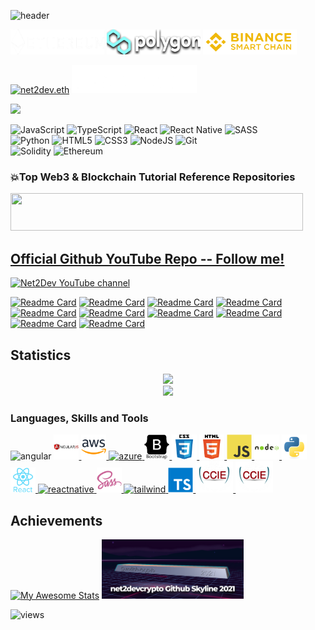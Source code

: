 ![header](https://capsule-render.vercel.app/api?type=wave&color=gradient&customColorList=6&height=260&section=header&text=Net2Dev&fontSize=70&animation=fadeIn&fontAlignY=38&desc=Official%20GitHub%20Youtube%20Repo%20Follow%20Me!&descAlignY=51&descAlign=62)

<div class='row'>
  <a>
<img src="https://github.com/net2devcrypto/misc/blob/main/ethereumlogo.png" width="150" height="40" class='mr-2'/>
<img src="https://github.com/net2devcrypto/misc/blob/main/polygonwhite2.png" width="150" height="40"/>
<img src="https://github.com/net2devcrypto/misc/blob/main/bsc.png" width="150" height="40"/>
</a>
  </div>

[![net2dev.eth](https://img.shields.io/badge/net2dev.eth-2b5b84?&message=net2dev.eth&style=for-the-badge&logo=ethereum&logoColor=white)](https://etherscan.io/enslookup-search?search=net2dev.eth)
<img src="https://github.com/net2devcrypto/Alchemy-SDK-Quick-NFT-Market/blob/main/public/alchemy-white.png" width="200" height="45"/>

<p>
  <img src="https://github-profile-trophy.vercel.app/?username=net2devcrypto&theme=algolia&row=1&column=4&margin-w=5" />
</p>

![JavaScript](https://img.shields.io/badge/javascript-%23F7DF1E.svg?&style=for-the-badge&logo=javascript&logoColor=white)
![TypeScript](https://img.shields.io/badge/typescript-%23007ACC.svg?style=for-the-badge&logo=typescript&logoColor=white)
![React](https://img.shields.io/badge/react-%2320232A.svg?&style=for-the-badge&logo=react&logoColor=%2361DAFB)
![React Native](https://img.shields.io/badge/react%20native-%2320232A.svg?&style=for-the-badge&logo=react&logoColor=%2361DAFB)
![SASS](https://img.shields.io/badge/SASS-hotpink.svg?style=for-the-badge&logo=SASS&logoColor=white)
<br>
![Python](https://img.shields.io/badge/Python-2b5b84?style=for-the-badge&logo=python&logoColor=white)
![HTML5](https://img.shields.io/badge/html5-%23E34F26.svg?&style=for-the-badge&logo=html5&logoColor=white)
![CSS3](https://img.shields.io/badge/css3-%231572B6.svg?&style=for-the-badge&logo=css3&logoColor=white)
![NodeJS](https://img.shields.io/badge/node.js-6DA55F?style=for-the-badge&logo=node.js&logoColor=white)
![Git](https://img.shields.io/badge/git-%23F05032.svg?&style=for-the-badge&logo=git&logoColor=white)
<br>
![Solidity](https://img.shields.io/badge/solidity-2b5b84?&style=for-the-badge&logo=solidity&logoColor=white)
![Ethereum](https://img.shields.io/badge/ethereum-2b5b84?&style=for-the-badge&logo=ethereum&logoColor=white)


<h3>💥Top Web3 & Blockchain Tutorial Reference Repositories</h3>

<a href="http://youtube.a3b.io" target="_blank"><img src="https://github.com/net2devcrypto/misc/blob/main/gif.gif" width="468" height="60"/><h2>Official Github YouTube Repo -- Follow me! </h2>
  <p align="left">
  <a href="https://www.youtube.com/channel/UC0NtdkyM5oIhxDTKsxO7bbA">
    <img src="https://img.shields.io/youtube/channel/views/UC0NtdkyM5oIhxDTKsxO7bbA?color=green&label=Youtube&logo=Youtube&style=for-the-badge" alt="Net2Dev YouTube channel"/>
  </a>
</p>

  
[![Readme Card](https://github-readme-stats.vercel.app/api/pin/?username=net2devcrypto&repo=Web3-NFT-User-Authentication&theme=chartreuse-dark&Text=FFFFFF)](https://github.com/net2devcrypto/Web3-NFT-User-Authentication)
[![Readme Card](https://github-readme-stats.vercel.app/api/pin/?username=net2devcrypto&repo=NFT-Bridge-Web3-Portal-NextJS-EthersJS&theme=chartreuse-dark&Text=FFFFFF)](https://github.com/net2devcrypto/NFT-Bridge-Web3-Portal-NextJS-EthersJS)
[![Readme Card](https://github-readme-stats.vercel.app/api/pin/?username=net2devcrypto&repo=N2D-NFT-Marketplace&theme=chartreuse-dark&Text=FFFFFF)](https://github.com/net2devcrypto/N2D-NFT-Marketplace)
[![Readme Card](https://github-readme-stats.vercel.app/api/pin/?username=net2devcrypto&repo=AmazingWeb3-NFTStake-Mint-FrontEnd&theme=chartreuse-dark&Text=FFFFFF)](https://github.com/net2devcrypto/AmazingWeb3-NFTStake-Mint-FrontEnd)
[![Readme Card](https://github-readme-stats.vercel.app/api/pin/?username=net2devcrypto&repo=Alchemy-SDK-Quick-NFT-Market&theme=chartreuse-dark&Text=FFFFFF)](https://github.com/net2devcrypto/Alchemy-SDK-Quick-NFT-Market)
[![Readme Card](https://github-readme-stats.vercel.app/api/pin/?username=net2devcrypto&repo=Web3-Middleware-and-Backend-with-Alchemy&theme=chartreuse-dark&Text=FFFFFF)](https://github.com/net2devcrypto/Web3-Middleware-and-Backend-with-Alchemy)
[![Readme Card](https://github-readme-stats.vercel.app/api/pin/?username=net2devcrypto&repo=Amazing-Web3-React-Bootstrap-NFTMinter&theme=chartreuse-dark&Text=FFFFFF)](https://github.com/net2devcrypto/Amazing-Web3-React-Bootstrap-NFTMinter)
[![Readme Card](https://github-readme-stats.vercel.app/api/pin/?username=net2devcrypto&repo=n2D-IPFS-NFT-Puller-React-NextJS-NOAPI&theme=chartreuse-dark&Text=FFFFFF)](https://github.com/net2devcrypto/n2D-IPFS-NFT-Puller-React-NextJS-NOAPI)
[![Readme Card](https://github-readme-stats.vercel.app/api/pin/?username=net2devcrypto&repo=nftstaking&theme=chartreuse-dark&Text=FFFFFF)](https://github.com/net2devcrypto/nftstaking)
[![Readme Card](https://github-readme-stats.vercel.app/api/pin/?username=net2devcrypto&repo=0x-Protocol-DeFI-Swap-NextJS&theme=chartreuse-dark&Text=FFFFFF)](https://github.com/net2devcrypto/0x-Protocol-DeFI-Swap-NextJS)

## Statistics

<div align="center">
<img height="150px" src="https://github-readme-stats.vercel.app/api/top-langs/?username=net2devcrypto&layout=compact&theme=chartreuse-dark&count_private=true" />
</div>
<div align="center">
  <img src="https://activity-graph.herokuapp.com/graph?username=net2devcrypto&theme=chartreuse-dark" />
</div>
<h3 align="left">Languages, Skills and Tools</h3>
<p align="left"> <a> <img
            src="https://angular.io/assets/images/logos/angular/angular.svg" alt="angular" width="40" height="40" />
    </a> <a href="https://angular.io" target="_blank"> <img
            src="https://raw.githubusercontent.com/devicons/devicon/master/icons/angularjs/angularjs-original-wordmark.svg"
            alt="angularjs" width="40" height="40" /> </a> <a href="https://aws.amazon.com" target="_blank"> <img
            src="https://raw.githubusercontent.com/devicons/devicon/master/icons/amazonwebservices/amazonwebservices-original-wordmark.svg"
            alt="aws" width="40" height="40" /> </a> <a href="https://azure.microsoft.com/en-in/" target="_blank"> <img
            src="https://www.vectorlogo.zone/logos/microsoft_azure/microsoft_azure-icon.svg" alt="azure" width="40"
            height="40" /> </a>
    <a href="https://getbootstrap.com" target="_blank"> <img
            src="https://raw.githubusercontent.com/devicons/devicon/master/icons/bootstrap/bootstrap-plain-wordmark.svg"
            alt="bootstrap" width="40" height="40" /> </a> <a href="https://www.w3schools.com/css/" target="_blank">
        <img src="https://raw.githubusercontent.com/devicons/devicon/master/icons/css3/css3-original-wordmark.svg"
            alt="css3" width="40" height="40" /> </a>
    <a href="https://www.w3.org/html/" target="_blank"> <img
            src="https://raw.githubusercontent.com/devicons/devicon/master/icons/html5/html5-original-wordmark.svg"
            alt="html5" width="40" height="40" /> </a> <a href="https://developer.mozilla.org/en-US/docs/Web/JavaScript"
        target="_blank"> <img
            src="https://raw.githubusercontent.com/devicons/devicon/master/icons/javascript/javascript-original.svg"
            alt="javascript" width="40" height="40" /> </a> <a href="https://nodejs.org" target="_blank"> <img
            src="https://raw.githubusercontent.com/devicons/devicon/master/icons/nodejs/nodejs-original-wordmark.svg"
            alt="nodejs" width="40" height="40" /> </a>
    <a href="https://www.python.org" target="_blank"> <img
            src="https://raw.githubusercontent.com/devicons/devicon/master/icons/python/python-original.svg"
            alt="python" width="40" height="40" /> </a> <a href="https://reactjs.org/" target="_blank"> <img
            src="https://raw.githubusercontent.com/devicons/devicon/master/icons/react/react-original-wordmark.svg"
            alt="react" width="40" height="40" /> </a> <a href="https://reactnative.dev/" target="_blank"> <img
            src="https://reactnative.dev/img/header_logo.svg" alt="reactnative" width="40" height="40" /> </a> <a
        href="https://sass-lang.com" target="_blank"> <img
            src="https://raw.githubusercontent.com/devicons/devicon/master/icons/sass/sass-original.svg" alt="sass"
            width="40" height="40" /> </a> <a href="https://tailwindcss.com/" target="_blank"> <img
            src="https://www.vectorlogo.zone/logos/tailwindcss/tailwindcss-icon.svg" alt="tailwind" width="40"
            height="40" /> </a> <a href="https://www.typescriptlang.org/" target="_blank"> <img
            src="https://raw.githubusercontent.com/devicons/devicon/master/icons/typescript/typescript-original.svg"
            alt="typescript" width="40" height="40" /> </a>
            <a href="https://www.cisco.com/c/en/us/training-events/training-certifications/certifications/expert/ccie-data-center-v2.html" target="_blank"> <img
            src="https://github.com/net2devcrypto/misc/blob/main/cciedc.png"
            width="60" height="50" /> </a>
            <a href="https://www.cisco.com/c/en/us/training-events/training-certifications/certifications/expert/ccie-service-provider-v2.html" target="_blank"> <img
            src="https://github.com/net2devcrypto/misc/blob/main/cciesp.png"
            width="60" height="50" /> </a>
</p>

## Achievements
[![My Awesome Stats](https://awesome-github-stats.azurewebsites.net/user-stats/net2devcrypto?cardType=octocat&theme=chartreuse-dark&Text=FFFFFF)](https://git.io/awesome-stats-card)
<a href="https://skyline.github.com/net2devcrypto/2022" title="2022 GitHub Skyline"><img src="https://github.com/net2devcrypto/misc/blob/main/skyline-github.png" alt="2020 GitHub Skyline" width="45%" /></a>

![views](https://enbxcd98jgzi9ya.m.pipedream.net/)

